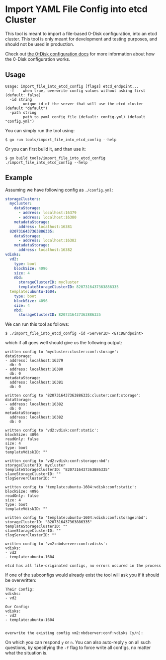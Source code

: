 # Import YAML File Config into etcd Cluster

This tool is meant to import a file-based 0-Disk configuration,
into an etcd cluster. This tool is only meant for development and testing purposes,
and should not be used in production.

Check out [the 0-Disk configuration docs](/docs/config.md) for more information about
how the 0-Disk configuration works.

## Usage

```
Usage: import_file_into_etcd_config [flags] etcd_endpoint...
  -f	when true, overwrite config values without asking first (default: false)
  -id string
    	unique id of the server that will use the etcd cluster (default "default")
  -path string
    	path to yaml config file (default: config.yml) (default "config.yml")
```

You can simply run the tool using:

```
$ go run tools/import_file_into_etcd_config --help
```

Or you can first build it, and than use it:

```
$ go build tools/import_file_into_etcd_config
./import_file_into_etcd_config --help
```

## Example

Assuming we have following config as `./config.yml`:

```yaml
storageClusters:
  mycluster:
    dataStorage:
      - address: localhost:16379
      - address: localhost:16380
    metadataStorage:
      address: localhost:16381
  8207316437363886335:
    dataStorage:
      - address: localhost:16382
    metadataStorage:
      address: localhost:16382
vdisks:
  vd2:
    type: boot
    blockSize: 4096
    size: 4
    nbd:
      storageClusterID: mycluster
      templateStorageClusterID: 8207316437363886335
  template:ubuntu-1604:
    type: boot
    blockSize: 4096
    size: 4
    nbd:
      storageClusterID: 8207316437363886335
```

We can run this tool as follows:

```
$ ./import_file_into_etcd_config -id <ServerID> <ETCDEndpoint>
```

which if all goes well should give us the following output:

```
written config to 'mycluster:cluster:conf:storage':
dataStorage:
- address: localhost:16379
  db: 0
- address: localhost:16380
  db: 0
metadataStorage:
  address: localhost:16381
  db: 0

written config to '8207316437363886335:cluster:conf:storage':
dataStorage:
- address: localhost:16382
  db: 0
metadataStorage:
  address: localhost:16382
  db: 0

written config to 'vd2:vdisk:conf:static':
blockSize: 4096
readOnly: false
size: 4
type: boot
templateVdiskID: ""

written config to 'vd2:vdisk:conf:storage:nbd':
storageClusterID: mycluster
templateStorageClusterID: "8207316437363886335"
slaveStorageClusterID: ""
tlogServerClusterID: ""

written config to 'template:ubuntu-1604:vdisk:conf:static':
blockSize: 4096
readOnly: false
size: 4
type: boot
templateVdiskID: ""

written config to 'template:ubuntu-1604:vdisk:conf:storage:nbd':
storageClusterID: "8207316437363886335"
templateStorageClusterID: ""
slaveStorageClusterID: ""
tlogServerClusterID: ""

written config to 'vm2:nbdserver:conf:vdisks':
vdisks:
- vd2
- template:ubuntu-1604

etcd has all file-originated configs, no errors occured in the process
```

If one of the subconfigs would already exist the tool will ask you if it should be overwritten:

```
Their Config:
vdisks:
- vd2

Our Config:
vdisks:
- vd2
- template:ubuntu-1604


overwrite the existing config vm2:nbdserver:conf:vdisks [y/n]:
```

On which you can respond `y` or `n`. You can also auto-reply `y` on all such questions,
by specifying the `-f` flag to force write all configs, no matter what the situation is.

